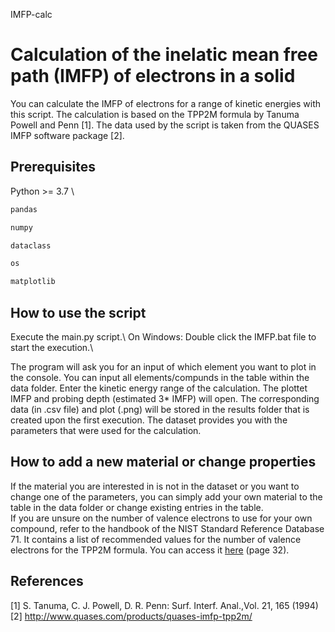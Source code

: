 IMFP-calc

# Calculation of the inelatic mean free path (IMFP) of electrons in a solid
You can calculate the IMFP of electrons for a range of kinetic energies with this script. 
The calculation is based on the TPP2M formula by Tanuma Powell and Penn [1]. The data used by the script
is taken from the QUASES IMFP software package [2].

## Prerequisites
Python >= 3.7 \

```Python
pandas
```

```Python
numpy
```

```Python
dataclass
```

```Python
os
```

```Python
matplotlib
```

## How to use the script
Execute the main.py script.\ 
On Windows: Double click the IMFP.bat file to start the execution.\

The program will ask you for an input of which element you want to plot
in the console. You can input all elements/compunds in the table within the data folder. Enter 
the kinetic energy range of the calculation. The plottet IMFP and probing depth (estimated 3* IMFP) 
will open. The corresponding data (in .csv file) and plot (.png) will be stored in the results folder 
that is created upon the first execution. The dataset provides you with the parameters that were used for the calculation.

## How to add a new material or change properties

If the material you are interested in is not in the dataset or you want to change one of the parameters, 
you can simply add your own material to the table in the data folder or change existing entries in the table.\
If you are unsure on the number of valence electrons to use for your own compound, refer to the handbook of the NIST Standard Reference Database 71.
It contains a list of recommended values for the number of valence electrons for the TPP2M formula. You can access it [here](https://www.nist.gov/system/files/documents/srd/SRD71UsersGuideV1-2.pdf) (page 32).

## References
[1] S. Tanuma, C. J. Powell, D. R. Penn: Surf. Interf. Anal.,Vol. 21, 165 (1994)
[2] http://www.quases.com/products/quases-imfp-tpp2m/